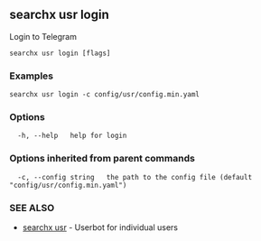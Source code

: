 ## searchx usr login

Login to Telegram

```
searchx usr login [flags]
```

### Examples

```
searchx usr login -c config/usr/config.min.yaml
```

### Options

```
  -h, --help   help for login
```

### Options inherited from parent commands

```
  -c, --config string   the path to the config file (default "config/usr/config.min.yaml")
```

### SEE ALSO

* [searchx usr](searchx_usr.md)	 - Userbot for individual users

